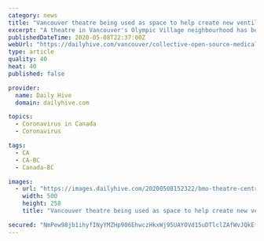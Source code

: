 ```yaml
---
category: news
title: "Vancouver theatre being used as space to help create new ventilators"
excerpt: "A theatre in Vancouver's Olympic Village neighbourhood has been temporarily repurposed into a makeshift production hub for medical equipment."
publishedDateTime: 2020-05-08T22:37:00Z
webUrl: "https://dailyhive.com/vancouver/collective-open-source-medical-innovations-covid19"
type: article
quality: 40
heat: 40
published: false

provider:
  name: Daily Hive
  domain: dailyhive.com

topics:
  - Coronavirus in Canada
  - Coronavirus

tags:
  - CA
  - CA-BC
  - Canada-BC

images:
  - url: "https://images.dailyhive.com/20200508152322/bmo-theatre-centre-vancouver-500x258.jpg"
    width: 500
    height: 258
    title: "Vancouver theatre being used as space to help create new ventilators"

secured: "NmPew98jb1ihyfINyYMZHp906EhwczHkxWj95UAYOVd15uDTlclZAfWvJQkEfIoWMQFFKtXaHaSX7ppcCL1XcJKQJ2FmHwHrU2D1YKDhZcui9eqb1jmK53gOolgdBS2F72OqbyDrUGLOnpUZKVS4jPLNdqpFbC7EAZY6kEidURA9n99gNjcqAmtEGah0pzIq+6psEwcqjsVgmS/6iPfBMMui3jW5qqA+xx+qPQ455a3cIvGzbuHqIsM57UNchl1VzNnjyq+WogaWwsXLAG9pH4SQdRkjzqbtLQO+eOcIn32Tyff97aaPlkjYhnrKlqCa;DRtY0nP2ryoxFrXSqbbWaw=="
---
```



